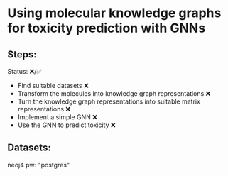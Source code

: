 # Using molecular knowledge graphs for toxicity prediction with GNNs

## Steps:
Status: ❌/✅ 

- Find suitable datasets ❌
- Transform the molecules into knowledge graph representations ❌
- Turn the knowledge graph representations into suitable matrix representations ❌
- Implement a simple GNN ❌
- Use the GNN to predict toxicity ❌


## Datasets:



neoj4 pw: "postgres"